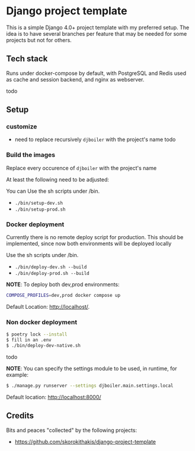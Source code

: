# Django project template

This is a simple Django 4.0+ project template with my preferred setup. The idea
is to have several branches per feature that may be needed for some projects but
not for others.

## Tech stack

Runs under docker-compose by default, with PostgreSQL 
and Redis used as cache and session backend, and nginx
as webserver.

todo 

## Setup

### customize ###

* need to replace recursively `djboiler` with the project's name
todo


### Build the images ### 

Replace every occurence of `djboiler` with the project's name

At least the following need to be adjusted:

You can Use the sh scripts under /bin.

- `./bin/setup-dev.sh`
- `./bin/setup-prod.sh`

### Docker deployment ###

Currently there is no remote deploy script for production.
This should be implemented, since now both environments will
be deployed locally

Use the sh scripts under /bin.

- `./bin/deploy-dev.sh --build`
- `./bin/deploy-prod.sh --build`

__NOTE__: To deploy both dev,prod environments:
```bash
COMPOSE_PROFILES=dev,prod docker compose up
```

Default Location: [http://localhost/](http://localhost/).

### Non docker deployment ###

```bash
$ poetry lock --install
$ fill in an .env
$ ./bin/deploy-dev-native.sh
```

todo

__NOTE__: You can specify the settings module to be used, in runtime, for example:
```bash
$ ./manage.py runserver --settings djboiler.main.settings.local
```

Default location: [http://localhost:8000/](http://localhost:8000/)

## Credits

Bits and peaces "collected" by the following projects:
- https://github.com/skorokithakis/django-project-template